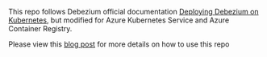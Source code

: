 This repo follows Debezium official documentation [Deploying Debezium on Kubernetes](https://debezium.io/documentation/reference/stable/operations/kubernetes.html), but modified for Azure Kubernetes Service and Azure Container Registry.

Please view this [blog post](https://anhcodes.dev/blog/deploy-debezium-aks/) for more details on how to use this repo